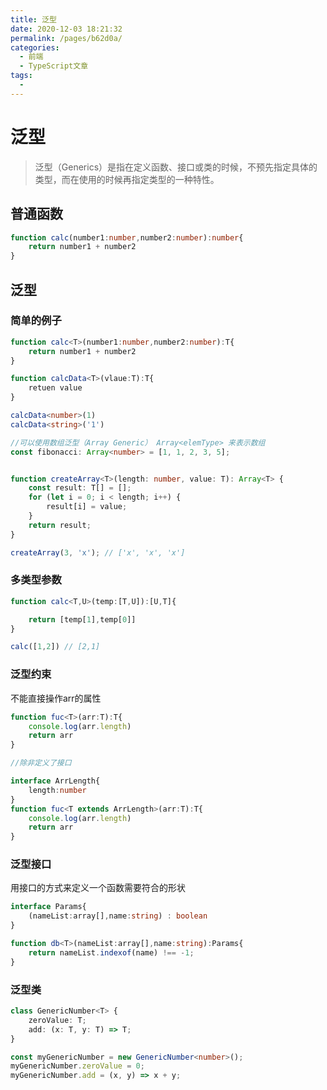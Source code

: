 ```yaml
---
title: 泛型
date: 2020-12-03 18:21:32
permalink: /pages/b62d0a/
categories:
  - 前端
  - TypeScript文章
tags:
  - 
---
```


# 泛型
>泛型（Generics）是指在定义函数、接口或类的时候，不预先指定具体的类型，而在使用的时候再指定类型的一种特性。

## 普通函数

```typeScript
function calc(number1:number,number2:number):number{
    return number1 + number2
}
```
## 泛型

### 简单的例子
```typeScript
function calc<T>(number1:number,number2:number):T{
    return number1 + number2
}

function calcData<T>(vlaue:T):T{
    retuen value 
} 

calcData<number>(1)
calcData<string>('1')

//可以使用数组泛型（Array Generic） Array<elemType> 来表示数组
const fibonacci: Array<number> = [1, 1, 2, 3, 5];

```

```typeScript

function createArray<T>(length: number, value: T): Array<T> {
    const result: T[] = [];
    for (let i = 0; i < length; i++) {
        result[i] = value;
    }
    return result;
}

createArray(3, 'x'); // ['x', 'x', 'x']

```

### 多类型参数

```typeScript
function calc<T,U>(temp:[T,U]):[U,T]{

    return [temp[1],temp[0]]
}

calc([1,2]) // [2,1]
```

### 泛型约束

不能直接操作arr的属性

```typeScript
function fuc<T>(arr:T):T{
    console.log(arr.length)
    return arr
}

//除非定义了接口

interface ArrLength{
    length:number
}
function fuc<T extends ArrLength>(arr:T):T{
    console.log(arr.length)
    return arr
}

```

### 泛型接口
用接口的方式来定义一个函数需要符合的形状
```typeScript
interface Params{
    (nameList:array[],name:string) : boolean
}

function db<T>(nameList:array[],name:string):Params{
    return nameList.indexof(name) !== -1;
}

```

### 泛型类
```typeScript
class GenericNumber<T> {
    zeroValue: T;
    add: (x: T, y: T) => T;
}

const myGenericNumber = new GenericNumber<number>();
myGenericNumber.zeroValue = 0;
myGenericNumber.add = (x, y) => x + y;
```